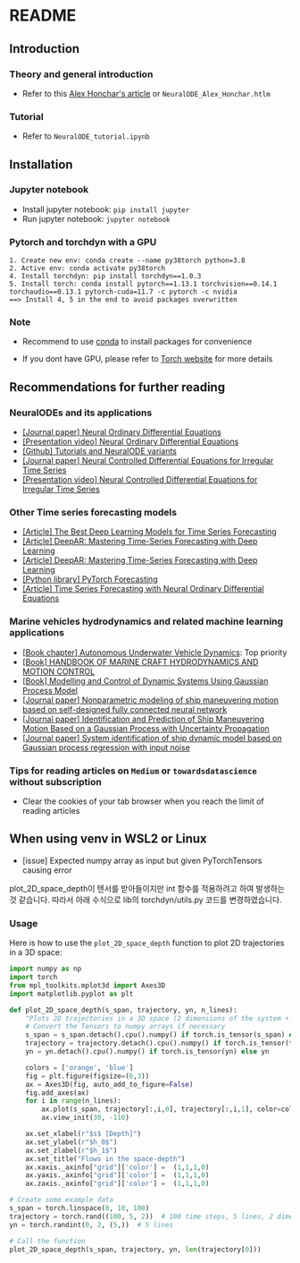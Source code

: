# README

## Introduction

### Theory and general introduction

- Refer to this [Alex Honchar's article](https://towardsdatascience.com/neural-odes-breakdown-of-another-deep-learning-breakthrough-3e78c7213795) or `NeuralODE_Alex_Honchar.htlm`

### Tutorial

- Refer to `NeuralODE_tutorial.ipynb`

## Installation

### Jupyter notebook

- Install jupyter notebook: `pip install jupyter`
- Run jupyter notebook: `jupyter notebook`

### Pytorch and torchdyn with a GPU

    1. Create new env: conda create --name py38torch python=3.8
    2. Active env: conda activate py38torch
    4. Install torchdyn: pip install torchdyn==1.0.3
    5. Install torch: conda install pytorch==1.13.1 torchvision==0.14.1 torchaudio==0.13.1 pytorch-cuda=11.7 -c pytorch -c nvidia
    ==> Install 4, 5 in the end to avoid packages overwritten

### Note

- Recommend to use [conda](https://conda.io/projects/conda/en/latest/user-guide/getting-started.html) to install packages for convenience

- If you dont have GPU, please refer to [Torch website](https://pytorch.org/get-started/locally/) for more details

## Recommendations for further reading

### NeuralODEs and its applications

- [[Journal paper] Neural Ordinary Differential Equations](https://arxiv.org/abs/1806.07366)
- [[Presentation video] Neural Ordinary Differential Equations](https://www.youtube.com/watch?v=V6nGT0Gakyg&ab_channel=AIPursuitbyTAIR)
- [[Github] Tutorials and NeuralODE variants](https://github.com/DiffEqML/torchdyn/tree/master/tutorials)
- [[Journal paper] Neural Controlled Differential Equations for Irregular Time Series](https://arxiv.org/abs/2005.08926)
- [[Presentation video] Neural Controlled Differential Equations for Irregular Time Series](https://www.youtube.com/watch?v=sbcIKugElZ4&ab_channel=PatrickKidger)

### Other Time series forecasting models

- [[Article] The Best Deep Learning Models for Time Series Forecasting](https://towardsdatascience.comthe-best-deep-learning-models-for-time-series-forecasting-690767bc63f0)
- [[Article] DeepAR: Mastering Time-Series Forecasting with Deep Learning](https://towardsdatascience.com/deepar-mastering-time-series-forecasting-with-deep-learning-bc717771ce85)
- [[Article] DeepAR: Mastering Time-Series Forecasting with Deep Learning](https://towardsdatascience.com/deepar-mastering-time-series-forecasting-with-deep-learning-bc717771ce85)
- [[Python library] PyTorch Forecasting](https://pytorch-forecasting.readthedocs.io/en/stable/)
- [[Article] Time Series Forecasting with Neural Ordinary Differential Equations](https://towardsdatascience.com/time-series-forecasting-with-neural-ordinary-differential-equations-ff3c7a90a75e)

### Marine vehicles hydrodynamics and related machine learning applications

- [[Book chapter] Autonomous Underwater Vehicle Dynamics](https://www.researchgate.net/publication/290363811_Autonomous_Underwater_Vehicle_Dynamics): Top priority
- [[Book] HANDBOOK OF MARINE CRAFT HYDRODYNAMICS AND MOTION CONTROL](https://onlinelibrary.wiley.com/doi/book/10.1002/9781119994138)
- [[Book] Modelling and Control of Dynamic Systems Using Gaussian Process Model](https://link.springer.com/book/10.1007/978-3-319-21021-6)
- [[Journal paper] Nonparametric modeling of ship maneuvering motion based on self-designed fully connected neural network](https://doi.org/10.1016/j.oceaneng.2022.111113)
- [[Journal paper] Identification and Prediction of Ship Maneuvering Motion Based on a Gaussian Process with Uncertainty Propagation](https://doi.org/10.3390/jmse9080804)
- [[Journal paper] System identification of ship dynamic model based on Gaussian process regression with input noise](https://doi.org/10.1016/j.oceaneng.2020.107862)

### Tips for reading articles on `Medium` or `towardsdatascience` without subscription

- Clear the cookies of your tab browser when you reach the limit of reading articles

## When using venv in WSL2 or Linux

- [issue] Expected numpy array as input but given PyTorchTensors causing error

plot_2D_space_depth이 텐서를 받아들이지만 int 함수를 적용하려고 하여 발생하는것 같습니다.
따라서 아래 수식으로 lib의 torchdyn/utils.py 코드를 변경하였습니다.

### Usage

Here is how to use the `plot_2D_space_depth` function to plot 2D trajectories in a 3D space:

```python
import numpy as np
import torch
from mpl_toolkits.mplot3d import Axes3D
import matplotlib.pyplot as plt

def plot_2D_space_depth(s_span, trajectory, yn, n_lines):
    "Plots 2D trajectories in a 3D space (2 dimensions of the system + time)."
    # Convert the Tensors to numpy arrays if necessary
    s_span = s_span.detach().cpu().numpy() if torch.is_tensor(s_span) else s_span
    trajectory = trajectory.detach().cpu().numpy() if torch.is_tensor(trajectory) else trajectory
    yn = yn.detach().cpu().numpy() if torch.is_tensor(yn) else yn

    colors = ['orange', 'blue']
    fig = plt.figure(figsize=(6,3))
    ax = Axes3D(fig, auto_add_to_figure=False)
    fig.add_axes(ax)
    for i in range(n_lines):
        ax.plot(s_span, trajectory[:,i,0], trajectory[:,i,1], color=colors[yn[i].astype(int)], alpha = .1)
        ax.view_init(30, -110)

    ax.set_xlabel(r"$s$ [Depth]")
    ax.set_ylabel(r"$h_0$")
    ax.set_zlabel(r"$h_1$")
    ax.set_title("Flows in the space-depth")
    ax.xaxis._axinfo["grid"]['color'] =  (1,1,1,0)
    ax.yaxis._axinfo["grid"]['color'] =  (1,1,1,0)
    ax.zaxis._axinfo["grid"]['color'] =  (1,1,1,0)

# Create some example data
s_span = torch.linspace(0, 10, 100)
trajectory = torch.rand((100, 5, 2))  # 100 time steps, 5 lines, 2 dimensions
yn = torch.randint(0, 2, (5,))  # 5 lines

# Call the function
plot_2D_space_depth(s_span, trajectory, yn, len(trajectory[0]))

```
